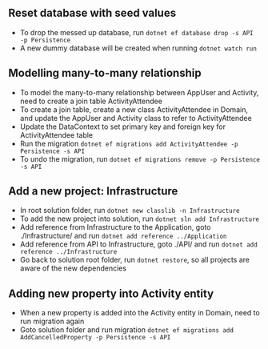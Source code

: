 ## Reset database with seed values
- To drop the messed up database, run `dotnet ef database drop -s API -p Persistence`
- A new dummy database will be created when running `dotnet watch run` 

## Modelling many-to-many relationship
- To model the many-to-many relationship between AppUser and Activity, need to create a join table ActivityAttendee
- To create a join table, create a new class ActivityAttendee in Domain, and update the AppUser and Activity class to refer to ActivityAttendee
- Update the DataContext to set primary key and foreign key for ActivityAttendee table
- Run the migration `dotnet ef migrations add ActivityAttendee -p Persistence -s API`
- To undo the migration, run `dotnet ef migrations remove -p Persistence -s API`

## Add a new project: Infrastructure
- In root solution folder, run `dotnet new classlib -n Infrastructure`
- To add the new project into solution, run `dotnet sln add Infrastructure`
- Add reference from Infrastructure to the Application, goto ./Infrastructure/ and run `dotnet add reference ../Application`
- Add reference from API to Infrastructure, goto ./API/ and run `dotnet add reference ../Infrastructure`
- Go back to solution root folder, run `dotnet restore`, so all projects are aware of the new dependencies

## Adding new property into Activity entity
- When a new property is added into the Activity entity in Domain, need to run migration again
- Goto solution folder and run migration `dotnet ef migrations add AddCancelledProperty -p Persistence -s API`